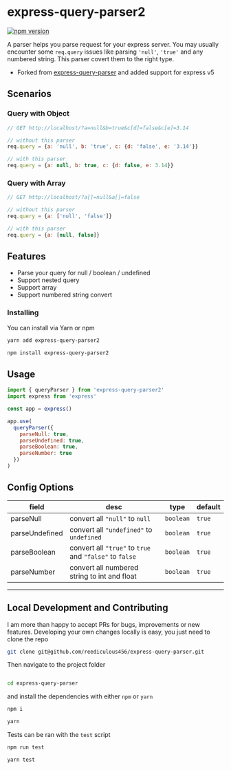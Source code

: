 # express-query-parser2

[![npm version](https://badge.fury.io/js/express-query-parser2.svg)](https://www.npmjs.com/package/express-query-parser2)

A parser helps you parse request for your express server. You may usually encounter some ```req.query``` issues like parsing ```'null'```, ```'true'``` and any numbered string. This parser covert them to the right type.

- Forked from [express-query-parser](https://www.npmjs.com/package/express-query-parser) and added support for express v5

## Scenarios

### Query with Object

```js
// GET http://localhost/?a=null&b=true&c[d]=false&c[e]=3.14

// without this parser
req.query = {a: 'null', b: 'true', c: {d: 'false', e: '3.14'}}

// with this parser
req.query = {a: null, b: true, c: {d: false, e: 3.14}}
```

### Query with Array

```js
// GET http://localhost/?a[]=null&a[]=false

// without this parser
req.query = {a: ['null', 'false']}

// with this parser
req.query = {a: [null, false]}
```

## Features

- Parse your query for null / boolean / undefined
- Support nested query
- Support array
- Support numbered string convert

### Installing

You can install via Yarn or npm

```bash
yarn add express-query-parser2
```

```bash
npm install express-query-parser2
```

## Usage

```js
import { queryParser } from 'express-query-parser2'
import express from 'express'

const app = express()

app.use(
  queryParser({
    parseNull: true,
    parseUndefined: true,
    parseBoolean: true,
    parseNumber: true
  })
)
```

## Config Options

| field | desc | type | default |
|---|---|---|---|
| parseNull  | convert all ```"null"``` to ```null``` | ```boolean```  | ```true``` |
| parseUndefined  | convert all ```"undefined"``` to ```undefined``` | ```boolean```  | ```true``` |
| parseBoolean  | convert all ```"true"``` to ```true``` and ```"false"``` to ```false``` | ```boolean```  | ```true``` |
| parseNumber  | convert all numbered string to int and float | ```boolean```  | ```true``` |

---

## Local Development and Contributing

I am more than happy to accept PRs for bugs, improvements or new features.
Developing your own changes locally is easy, you just need to clone the repo

```bash
git clone git@github.com/reediculous456/express-query-parser.git
```

Then navigate to the project folder

```bash

cd express-query-parser
```

and install the dependencies with either `npm` or `yarn`

```bash
npm i
```

```bash
yarn
```

Tests can be ran with the `test` script

```bash
npm run test
```

```bash
yarn test
```
